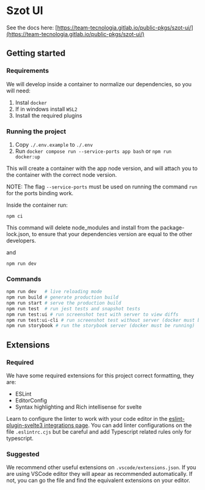 # Szot UI
See the docs here: [https://team-tecnologia.gitlab.io/public-pkgs/szot-ui/](https://team-tecnologia.gitlab.io/public-pkgs/szot-ui/)

## Getting started

### Requirements

We will develop inside a container to normalize our dependencies, so you will need:

1. Instal `docker`
2. If in windows install `WSL2`
3. Install the required plugins

### Running the project

1. Copy `./.env.example` to `./.env`
2. Run `docker compose run --service-ports app bash` or `npm run docker:up`

This will create a container with the app node version, and will attach you to the container with the correct node version.

NOTE: The flag `--service-ports` must be used on running the command `run` for the ports binding work.

Inside the container run:

```
npm ci
```

This command will delete node_modules and install from the package-lock.json, to ensure that your dependencies version are equal to the other developers.

and

```
npm run dev
```


### Commands

```sh
npm run dev   # live reloading mode
npm run build # generate production build
npm run start # serve the production build
npm run test  # run jest tests and snapshot tests
npm run test:ui # run screenshot test with server to view diffs
npm run test:ui-cli # run screenshot test without server (docker must be running)
npm run storybook # run the storybook server (docker must be running)
```

## Extensions

### Required
We have some required extensions for this project correct formatting, they are:

- ESLint
- EditorConfig
- Syntax highlighting and Rich intellisense for svelte

Learn to configure the linter to work with your code editor in the
[eslint-plugin-svelte3 integrations page](https://github.com/sveltejs/eslint-plugin-svelte3/blob/master/INTEGRATIONS.md).
You can add linter configurations on the file `.eslintrc.cjs` but be careful and
add Typescript related rules only for typescript.

### Suggested

We recommend other useful extensions on `.vscode/extensions.json`. If you are using VSCode editor they will apear as recommended automatically. If not, you can go the file and find the equivalent extensions on your editor.
